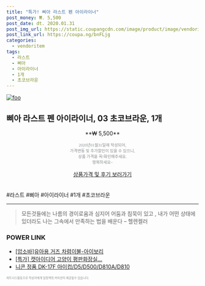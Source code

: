 ```yaml
--- 
title: "특가! 삐아 라스트 펜 아이라이너" 
post_money: ₩. 5,500 
post_date: dt. 2020.01.31 
post_img_url: https://static.coupangcdn.com/image/product/image/vendoritem/2019/01/30/3013094958/77b2772d-49e2-466d-857c-47f63147b807.jpg 
post_link_url: https://coupa.ng/bnFLjg 
categories: 
  - vendoritem 
tags: 
  - 라스트 
  - 삐아 
  - 아이라이너 
  - 1개 
  - 초코브라운 
--- 
```

[![foo](https://static.coupangcdn.com/image/product/image/vendoritem/2019/01/30/3013094958/77b2772d-49e2-466d-857c-47f63147b807.jpg)](https://coupa.ng/bnFLjg) 

## 삐아 라스트 펜 아이라이너, 03 초코브라운, 1개 
<p style="text-align: center;">**₩ 5,500**</p> 
<p style="text-align: center;"><span style="color: #898c8f; font-family: Georgia,Times,serif; font-size: 0.75em;">2020년01월31일에 작성되어, <br>가격변동 및 추가할인이 있을 수 있으니,<br> 상품 가격을 꼭!확인해주세요.<br>행복하세요~</span> 
</p>	 
<div markdown="0" style="text-align: center;"><a href="https://coupa.ng/bnFLjg" class="btn btn--success">상품가격 및 후기 보러가기</a></div> 
<br><br> 
  #라스트 #삐아 #아이라이너 #1개 #초코브라운 
<hr> 

> 모든것들에는 나름의 경이로움과 심지어 어둠과 침묵이 있고 , 내가 어떤 상태에 있더라도 나는 그속에서 만족하는 법을 배운다 – 헬렌켈러 


### POWER LINK

* <a href="https://blog.naver.com/sakai111/221780893443" target="_blank">[압소바]유아용 거즈 차렴이불-아이보리</a>
* <a href="https://blog.naver.com/sakai111/221790303292" target="_blank">[특가] 캣아이디어 고양이 평판화장실...</a>
* <a href="https://blog.naver.com/santokki14/221786552523" target="_blank">니콘 정품 DK-17F 아이컵/D5/D500/D810A/D810</a>

<span style="color: #898c8f; font-family: Georgia,Times,serif; font-size: 0.55em;">파트너스활동으로 작성자에게 일정액의 커미션이 제공될수 있습니다.</span> 
